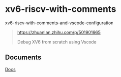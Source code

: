 # xv6-riscv-with-comments

xv6-riscv-with-comments-and-vscode-configuration

> https://zhuanlan.zhihu.com/p/501901665
>
> Debug XV6 from scratch using Vscode

## Documents

[Docs](docs/Readme.md)
